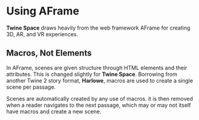 # Using AFrame

**Twine Space** draws heavily from the web framework AFrame for creating 3D, AR, and VR experiences.

## Macros, Not Elements

In AFrame, scenes are given structure through HTML elements and their attributes. This is changed slightly for **Twine Space**. Borrowing from another Twine 2 story format, **Harlowe**, macros are used to create a single scene per passage.

Scenes are automatically created by any use of macros. it is then removed when a reader navigates to the next passage, which may or may not itself have macros and create a new scene.
